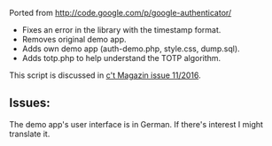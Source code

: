 Ported from http://code.google.com/p/google-authenticator/

- Fixes an error in the library with the timestamp format.
- Removes original demo app.
- Adds own demo app (auth-demo.php, style.css, dump.sql).
- Adds totp.php to help understand the TOTP algorithm.

This script is discussed in [c't Magazin issue 11/2016](http://www.heise.de/ct/ausgabe/2016-11-Zwei-Faktor-Authentifizierung-mit-Einmal-Passwoertern-3198093.html).

## Issues:

The demo app's user interface is in German. If there's interest I might translate it.
